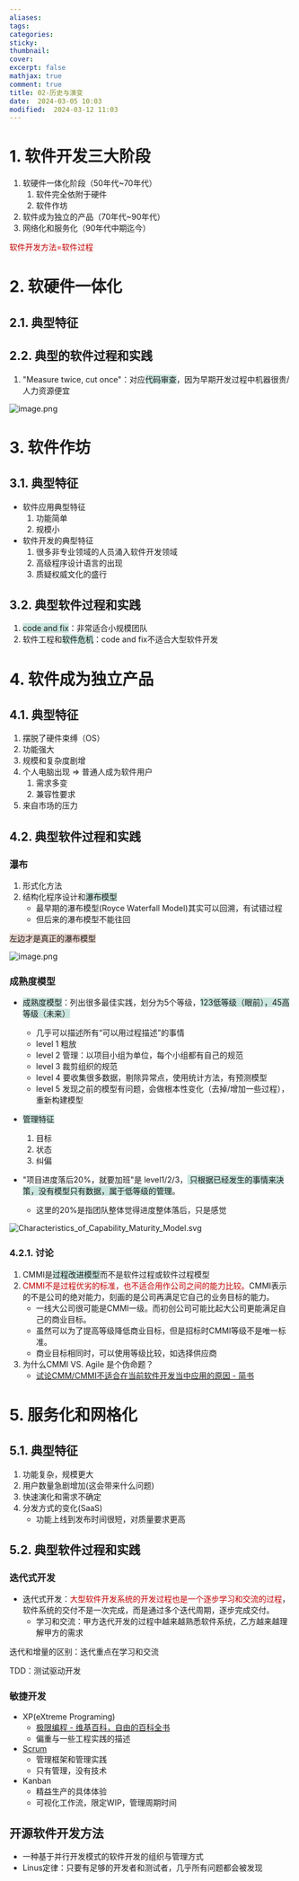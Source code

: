 ```yaml
---
aliases: 
tags: 
categories:
sticky:
thumbnail:
cover: 
excerpt: false
mathjax: true
comment: true
title: 02-历史与演变
date:  2024-03-05 10:03
modified:  2024-03-12 11:03
---
```


# 1. 软件开发三大阶段

1. 软硬件一体化阶段（50年代~70年代）
    1. 软件完全依附于硬件
    2. 软件作坊
2. 软件成为独立的产品（70年代~90年代）
3. 网络化和服务化（90年代中期迄今）

<font color="#c00000">软件开发方法=软件过程</font>

# 2. 软硬件一体化

## 2.1. 典型特征

## 2.2. 典型的软件过程和实践

1. "Measure twice, cut once"：对应<span style="background:rgba(3, 135, 102, 0.2)">代码审查</span>，因为早期开发过程中机器很贵/人力资源便宜

![image.png](https://chillcharlie-img.oss-cn-hangzhou.aliyuncs.com/image%2F2024%2F03%2F05%2F10-31-39-29ca6a8d313198dbe4561784f77f99c5-20240305103137-772dc3.png)

# 3. 软件作坊

## 3.1. 典型特征

- 软件应用典型特征
	1. 功能简单
	2. 规模小
- 软件开发的典型特征
	1. 很多非专业领域的人员涌入软件开发领域
	2. 高级程序设计语言的出现
	3. 质疑权威文化的盛行

## 3.2. 典型软件过程和实践

1. <span style="background:rgba(3, 135, 102, 0.2)">code and fix</span>：非常适合小规模团队
2. 软件工程和<span style="background:rgba(3, 135, 102, 0.2)">软件危机</span>：code and fix不适合大型软件开发

# 4. 软件成为独立产品

## 4.1. 典型特征

1. 摆脱了硬件束缚（OS）
2. 功能强大
3. 规模和复杂度剧增
4. 个人电脑出现 => 普通人成为软件用户
	1. 需求多变
	2. 兼容性要求
5. 来自市场的压力

## 4.2. 典型软件过程和实践

### 瀑布

1. 形式化方法
2. 结构化程序设计和<span style="background:rgba(3, 135, 102, 0.2)">瀑布模型</span>
	- 最早期的瀑布模型(Royce Waterfall Model)其实可以回溯，有试错过程
	- 但后来的瀑布模型不能往回

<span style="background:rgba(163, 67, 31, 0.2)">左边才是真正的瀑布模型</span>

![image.png](https://chillcharlie-img.oss-cn-hangzhou.aliyuncs.com/image%2F2024%2F03%2F05%2F11-21-53-71b18599d32010fc1b873fcbbdb93eee-20240305112152-b43dd0.png)

### 成熟度模型

- <span style="background:rgba(3, 135, 102, 0.2)">成熟度模型</span>：列出很多最佳实践，划分为5个等级，<span style="background:rgba(3, 135, 102, 0.2)">123低等级（眼前），45高等级（未来）</span>
	- 几乎可以描述所有“可以用过程描述”的事情
	- level 1 粗放
	- level 2 管理：以项目小组为单位，每个小组都有自己的规范
	- level 3 裁剪组织的规范
	- level 4 要收集很多数据，剔除异常点，使用统计方法，有预测模型
	- level 5 发现之前的模型有问题，会做根本性变化（去掉/增加一些过程），重新构建模型

- <span style="background:rgba(3, 135, 102, 0.2)">管理特征</span>
	1. 目标
	2. 状态
	3. 纠偏

- "项目进度落后20%，就要加班"是 level1/2/3，<span style="background:rgba(3, 135, 102, 0.2)"> 只根据已经发生的事情来决策，没有模型只有数据，属于低等级的管理</span>。
	- 这里的20%是指团队整体觉得进度整体落后，只是感觉

![Characteristics_of_Capability_Maturity_Model.svg](https://chillcharlie-img.oss-cn-hangzhou.aliyuncs.com/image%2F2024%2F03%2F05%2F11-38-09-6f1b39d6c60675925d8546cdac256dc4-Characteristics_of_Capability_Maturity_Model-a3bdd5.svg)

### 4.2.1. 讨论

1. CMMI是<span style="background:rgba(3, 135, 102, 0.2)">过程改进模型</span>而不是软件过程或软件过程模型
2. <font color="#c00000">CMMI不是过程优劣的标准，也不适合用作公司之间的能力比较。</font>CMMI表示的不是公司的绝对能力，刻画的是公司再满足它自己的业务目标的能力。
	- 一线大公司很可能是CMMI一级。而初创公司可能比起大公司更能满足自己的商业目标。
	- 虽然可以为了提高等级降低商业目标，但是招标时CMMI等级不是唯一标准。
	- 商业目标相同时，可以使用等级比较，如选择供应商
3. 为什么CMMI VS. Agile 是个伪命题？
	- [试论CMM/CMMI不适合在当前软件开发当中应用的原因 - 简书](https://www.jianshu.com/p/b7407257eedb)

# 5. 服务化和网格化

## 5.1. 典型特征

1. 功能复杂，规模更大
2. 用户数量急剧增加(这会带来什么问题)
3. 快速演化和需求不确定
4. 分发方式的变化(SaaS)
	- 功能上线到发布时间很短，对质量要求更高

## 5.2. 典型软件过程和实践

### 迭代式开发

- 迭代式开发：<font color="#c00000">大型软件开发系统的开发过程也是一个逐步学习和交流的过程</font>，软件系统的交付不是一次完成，而是通过多个迭代周期，逐步完成交付。
	- 学习和交流：甲方迭代开发的过程中越来越熟悉软件系统，乙方越来越理解甲方的需求


迭代和增量的区别：迭代重点在学习和交流

TDD：测试驱动开发

### 敏捷开发

- XP(eXtreme Programing)
	- [极限编程 - 维基百科，自由的百科全书](https://zh.wikipedia.org/zh-cn/%E6%9E%81%E9%99%90%E7%BC%96%E7%A8%8B)
	- 偏重与一些工程实践的描述
- [Scrum](https://zh.wikipedia.org/wiki/Scrum)
	- 管理框架和管理实践
	- 只有管理，没有技术
- Kanban
	- 精益生产的具体体验
	- 可视化工作流，限定WIP，管理周期时间


## 开源软件开发方法

- 一种基于并行开发模式的软件开发的组织与管理方式
- Linus定律：只要有足够的开发者和测试者，几乎所有问题都会被发现